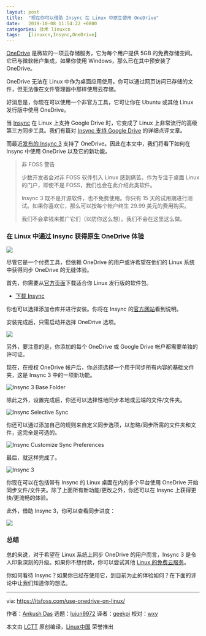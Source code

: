 ```yaml
---
layout: post
title:	"现在你可以借助 Insync 在 Linux 中原生使用 OneDrive"
date:	2019-10-08 11:54:22 +0800 
categories:	技术 linuxcn 
tags:	[linuxcn,Insync,OneDrive]
---
```



[OneDrive](https://onedrive.live.com) 是微软的一项云存储服务，它为每个用户提供 5GB 的免费存储空间。它已与微软帐户集成，如果你使用 Windows，那么已在其中预安装了 OneDrive。


OneDrive 无法在 Linux 中作为桌面应用使用。你可以通过网页访问已存储的文件，但无法像在文件管理器中那样使用云存储。


好消息是，你现在可以使用一个非官方工具，它可让你在 Ubuntu 或其他 Linux 发行版中使用 OneDrive。


当 [Insync](https://www.insynchq.com) 在 Linux 上支持 Google Drive 时，它变成了 Linux 上非常流行的高级第三方同步工具。我们有篇对 [Insync 支持 Google Drive](https://itsfoss.com/insync-linux-review/) 的详细点评文章。


而最近[发布的 Insync 3](https://www.insynchq.com/blog/insync-3/) 支持了 OneDrive。因此在本文中，我们将看下如何在 Insync 中使用 OneDrive 以及它的新功能。



> 
> 非 FOSS 警告
> 
> 
> 少数开发者会对非 FOSS 软件引入 Linux 感到痛苦。作为专注于桌面 Linux 的门户，即使不是 FOSS，我们也会在此介绍此类软件。
> 
> 
> Insync 3 既不是开源软件，也不免费使用。你只有 15 天的试用期进行测试。如果你喜欢它，那么可以按每个帐户终生 29.99 美元的费用购买。
> 
> 
> 我们不会拿钱来推广它们（以防你这么想）。我们不会在这里这么做。
> 
> 
> 


### 在 Linux 中通过 Insync 获得原生 OneDrive 体验


![](/Asserts/Images//attachment/album/201910/08/115426ho4nonbbn8nbxgbn.png)


尽管它是一个付费工具，但依赖 OneDrive 的用户或许希望在他们的 Linux 系统中获得同步 OneDrive 的无缝体验。


首先，你需要从[官方页面](https://www.insynchq.com/downloads?start=true)下载适合你 Linux 发行版的软件包。


* [下载 Insync](https://www.insynchq.com/downloads)


你也可以选择添加仓库并进行安装。你将在 Insync 的[官方网站](https://www.insynchq.com/downloads)看到说明。


安装完成后，只需启动并选择 OneDrive 选项。


![](/Asserts/Images//attachment/album/201910/08/115431y5i8lecf0c8w5fe6.png)


另外，要注意的是，你添加的每个 OneDrive 或 Google Drive 帐户都需要单独的许可证。


现在，在授权 OneDrive 帐户后，你必须选择一个用于同步所有内容的基础文件夹，这是 Insync 3 中的一项新功能。


![Insync 3 Base Folder](/Asserts/Images//attachment/album/201910/08/115431mpnsnd1dpnx2r2rn.png)


除此之外，设置完成后，你还可以选择性地同步本地或云端的文件/文件夹。


![Insync Selective Sync](/Asserts/Images//attachment/album/201910/08/115436vztr1oi9iciokwpl.png)


你还可以通过添加自己的规则来自定义同步选项，以忽略/同步所需的文件夹和文件，这完全是可选的。


![Insync Customize Sync Preferences](/Asserts/Images//attachment/album/201910/08/115436es2fwjaq3jzx8ljd.png)


最后，就这样完成了。


![Insync 3](/Asserts/Images//attachment/album/201910/08/115437wgsswxllgwwigwle.png)


你现在可以在包括带有 Insync 的 Linux 桌面在内的多个平台使用 OneDrive 开始同步文件/文件夹。除了上面所有新功能/更改之外，你还可以在 Insync 上获得更快/更流畅的体验。


此外，借助 Insync 3，你可以查看同步进度：


![](/Asserts/Images//attachment/album/201910/08/115437u7fvbtsw3t3fbt03.png)


### 总结


总的来说，对于希望在 Linux 系统上同步 OneDrive 的用户而言，Insync 3 是令人印象深刻的升级。如果你不想付款，你可以尝试其他 [Linux 的免费云服务](https://itsfoss.com/cloud-services-linux/)。


你如何看待 Insync？如果你已经在使用它，到目前为止的体验如何？在下面的评论中让我们知道你的想法。




---


via: <https://itsfoss.com/use-onedrive-on-linux/>


作者：[Ankush Das](https://itsfoss.com/author/ankush/) 选题：[lujun9972](https://github.com/lujun9972) 译者：[geekpi](https://github.com/geekpi) 校对：[wxy](https://github.com/wxy)


本文由 [LCTT](https://github.com/LCTT/TranslateProject) 原创编译，[Linux中国](https://linux.cn/) 荣誉推出
